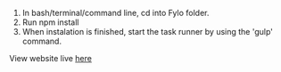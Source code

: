1. In bash/terminal/command line, cd into Fylo folder.
2. Run npm install
3. When instalation is finished, start the task runner by using the 'gulp' command.

View website live [here](https://ivanbarr.github.io/Fylo/)
